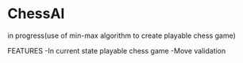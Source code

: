 # ChessAI
in progress(use of min-max algorithm to create playable chess game)

FEATURES
-In current state playable chess game
-Move validation
